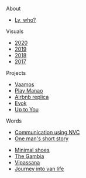 About 

- [Ly, who?](docs/aboutLy.md)

Visuals

- [2020](docs/art/ilustrations-2020.md)
- [2019](docs/art/ilustrations-2019.md)
- [2018](docs/art/ilustrations-2018.md)
- [2017](docs/art/ilustrations-2017.md)

Projects

- [Vaamos](docs/projects/vaamos.md)
- [Play Manao](docs/projects/playmanao.md)
- [Airbnb replica](docs/projects/airbnb.md)
- [Evok](docs/projects/evok.md)
- [Up to You](docs/projects/upToYou.md)

Words

- [Communication using NVC](docs/writings/conflictResolutionNVC.md)
- [One man's short story](docs/writings/oneManShortStory.md)
<!-- - [reflecting on the origins of AI](docs/writings/originsAI.md) -->
- [Minimal shoes](docs/writings/minimalShoes.md)
- [The Gambia](docs/writings/gambia.md)
- [Vipassana](docs/writings/vipassana.md)
- [Journey into van life](docs/writings/vanLife.md)
<!-- - [fasting](docs/writings/fasting.md) -->
